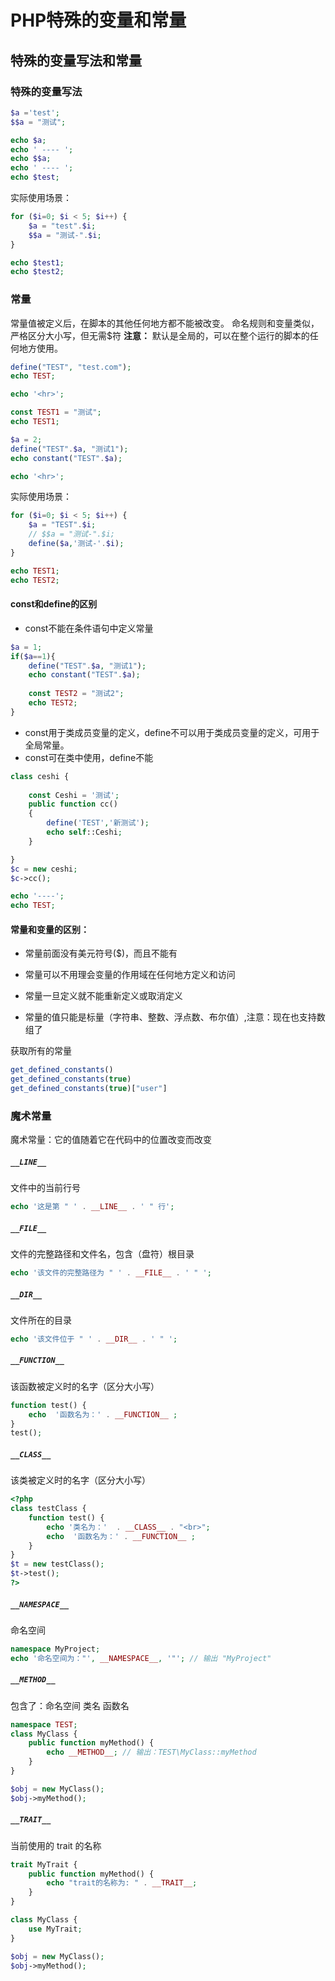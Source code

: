 # PHP特殊的变量和常量

## 特殊的变量写法和常量

### 特殊的变量写法

```php
$a ='test';
$$a = "测试";

echo $a;
echo ' ---- ';
echo $$a;
echo ' ---- ';
echo $test;
```

实际使用场景：

```php
for ($i=0; $i < 5; $i++) { 
    $a = "test".$i;
    $$a = "测试-".$i;
}

echo $test1;
echo $test2;

```

### 常量

常量值被定义后，在脚本的其他任何地方都不能被改变。
命名规则和变量类似，严格区分大小写，但无需$符
**注意：** 默认是全局的，可以在整个运行的脚本的任何地方使用。

```php
define("TEST", "test.com");
echo TEST;

echo '<hr>';

const TEST1 = "测试";
echo TEST1;

$a = 2;
define("TEST".$a, "测试1");
echo constant("TEST".$a);

echo '<hr>';

```

实际使用场景：

```php
for ($i=0; $i < 5; $i++) { 
    $a = "TEST".$i;
    // $$a = "测试-".$i;
    define($a,'测试-'.$i);
}

echo TEST1;
echo TEST2;
```

#### const和define的区别

- const不能在条件语句中定义常量

```php
$a = 1;
if($a==1){
    define("TEST".$a, "测试1");
    echo constant("TEST".$a);
    
    const TEST2 = "测试2";
    echo TEST2;
}
```


- const用于类成员变量的定义，define不可以用于类成员变量的定义，可用于全局常量。
- const可在类中使用，define不能

```php
class ceshi {
    
    const Ceshi = '测试';
    public function cc()
    {
        define('TEST','新测试');
        echo self::Ceshi;
    }

}
$c = new ceshi;
$c->cc();

echo '----';
echo TEST;
```


#### 常量和变量的区别：

- 常量前面没有美元符号($)，而且不能有

- 常量可以不用理会变量的作用域在任何地方定义和访问

- 常量一旦定义就不能重新定义或取消定义

- 常量的值只能是标量（字符串、整数、浮点数、布尔值）,注意：现在也支持数组了

获取所有的常量

```php
get_defined_constants()
get_defined_constants(true)
get_defined_constants(true)["user"]
```

### 魔术常量

魔术常量：它的值随着它在代码中的位置改变而改变

##### `__LINE__` 

文件中的当前行号

```php
echo '这是第 " ' . __LINE__ . ' " 行';
```

##### `__FILE__`

文件的完整路径和文件名，包含（盘符）根目录

```php
echo '该文件的完整路径为 " ' . __FILE__ . ' " ';
```

##### `__DIR__`

文件所在的目录

```php
echo '该文件位于 " ' . __DIR__ . ' " ';
```

##### `__FUNCTION__`

该函数被定义时的名字（区分大小写）

```php
function test() {
    echo  '函数名为：' . __FUNCTION__ ;
}
test();
```

##### `__CLASS__`

该类被定义时的名字（区分大小写）

```php
<?php
class testClass {
    function test() {
        echo '类名为：'  . __CLASS__ . "<br>";
        echo  '函数名为：' . __FUNCTION__ ;
    }
}
$t = new testClass();
$t->test();
?>
```


##### `__NAMESPACE__`

命名空间

```php
namespace MyProject; 
echo '命名空间为："', __NAMESPACE__, '"'; // 输出 "MyProject"
```

##### `__METHOD__`

包含了：命名空间 类名 函数名

```php
namespace TEST;
class MyClass {
    public function myMethod() {
        echo __METHOD__; // 输出：TEST\MyClass::myMethod
    }
}

$obj = new MyClass();
$obj->myMethod();
```

##### `__TRAIT__`

当前使用的 trait 的名称

```php
trait MyTrait {
    public function myMethod() {
        echo "trait的名称为: " . __TRAIT__;
    }
}

class MyClass {
    use MyTrait;
}

$obj = new MyClass();
$obj->myMethod();
```
